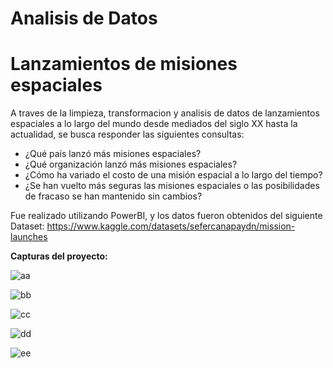 # Analisis de Datos
# Lanzamientos de misiones espaciales

A traves de la limpieza, transformacion y analisis de datos de lanzamientos espaciales a lo largo del mundo desde mediados del siglo XX hasta la actualidad, se busca responder las siguientes consultas:
  * ¿Qué país lanzó más misiones espaciales?
  * ¿Qué organización lanzó más misiones espaciales?
  * ¿Cómo ha variado el costo de una misión espacial a lo largo del tiempo?
  *  ¿Se han vuelto más seguras las misiones espaciales o las posibilidades de fracaso se han mantenido sin cambios?

Fue realizado utilizando PowerBI, y los datos fueron obtenidos del siguiente Dataset: https://www.kaggle.com/datasets/sefercanapaydn/mission-launches

**Capturas del proyecto:**

![aa](https://github.com/user-attachments/assets/727f38b8-d7e9-46a9-a6c6-8460229577de)

![bb](https://github.com/user-attachments/assets/20a4cd23-f605-4861-87aa-4ad8cb6b8ddb)

![cc](https://github.com/user-attachments/assets/8f0b1230-7d84-492e-a3bd-a20c7cc98b5e)

![dd](https://github.com/user-attachments/assets/75abf8de-9447-44f6-a8da-0423f6187a22)

![ee](https://github.com/user-attachments/assets/b3b3f861-d8e2-41de-9022-e121101b9280)

